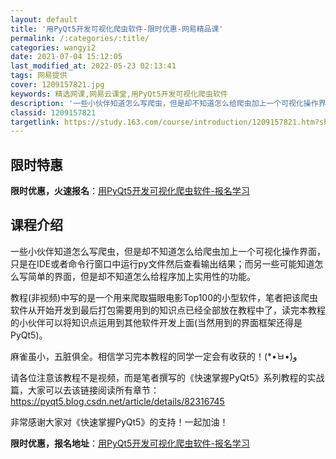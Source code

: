 ```yaml
---
layout: default
title: '用PyQt5开发可视化爬虫软件-限时优惠-网易精品课'
permalink: /:categories/:title/
categories: wangyi2
date: 2021-07-04 15:12:05
last_modified_at: 2022-05-23 02:13:41
tags: 网易提供
cover: 1209157821.jpg
keywords: 精选网课,网易云课堂,用PyQt5开发可视化爬虫软件
description: '一些小伙伴知道怎么写爬虫，但是却不知道怎么给爬虫加上一个可视化操作界面，只是在IDE或者命令行窗口中运行py文件然后查看'
classid: 1209157821
targetlink: https://study.163.com/course/introduction/1209157821.htm?share=1&shareId=1025206652&utm_campaign=share&utm_medium=iphoneShare&utm_source=&utm_u=1025206652
---
```


## 限时特惠

**限时优惠，火速报名**：[用PyQt5开发可视化爬虫软件-报名学习](https://study.163.com/course/introduction/1209157821.htm?share=1&shareId=1025206652&utm_campaign=share&utm_medium=iphoneShare&utm_source=&utm_u=1025206652)

## 课程介绍

一些小伙伴知道怎么写爬虫，但是却不知道怎么给爬虫加上一个可视化操作界面，只是在IDE或者命令行窗口中运行py文件然后查看输出结果；而另一些可能知道怎么写简单的界面，但是却不知道怎么给程序加上实用性的功能。



教程(非视频)中写的是一个用来爬取猫眼电影Top100的小型软件，笔者把该爬虫软件从开始开发到最后打包需要用到的知识点已经全部放在教程中了，读完本教程的小伙伴可以将知识点运用到其他软件开发上面(当然用到的界面框架还得是PyQt5)。



麻雀虽小，五脏俱全。相信学习完本教程的同学一定会有收获的！(*•̀ㅂ•́)و



请各位注意该教程不是视频，而是笔者撰写的《快速掌握PyQt5》系列教程的实战篇，大家可以去该链接阅读所有章节：https://pyqt5.blog.csdn.net/article/details/82316745



非常感谢大家对《快速掌握PyQt5》的支持！一起加油！

**限时优惠，报名地址**：[用PyQt5开发可视化爬虫软件-报名学习](https://study.163.com/course/introduction/1209157821.htm?share=1&shareId=1025206652&utm_campaign=share&utm_medium=iphoneShare&utm_source=&utm_u=1025206652)

